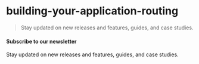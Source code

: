 # building-your-application-routing

> Stay updated on new releases and features, guides, and case studies.



#### Subscribe to our newsletter

Stay updated on new releases and features, guides, and case studies.
